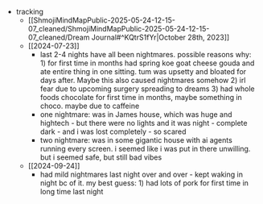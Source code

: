   * tracking
    * [[ShmojiMindMapPublic-2025-05-24-12-15-07_cleaned/ShmojiMindMapPublic-2025-05-24-12-15-07_cleaned/Dream Journal#^KQtrS1fYr|October 28th, 2023]]
    * [[2024-07-23]]
      * last 2-4 nights have all been nightmares. possible reasons why: 1) for first time in months had spring koe goat cheese gouda and ate entire thing in one sitting. tum was upsetty and bloated for days after. Maybe this also caused nightmares somehow 2) irl fear due to upcoming surgery spreading to dreams 3) had whole foods chocolate for first time in months, maybe something in choco. maybe due to caffeine
      * one nightmare: was in James house, which was huge and hightech - but there were no lights and it was night - complete dark - and i was lost completely - so scared
      * two nightmare: was in some gigantic house with ai agents running every screen. i seemed like i was put in there unwilling. but i seemed safe, but still bad vibes
    * [[2024-09-24]]
      * had mild nightmares last night over and over - kept waking in night bc of it. my best guess: 1) had lots of pork for first time in long time last night